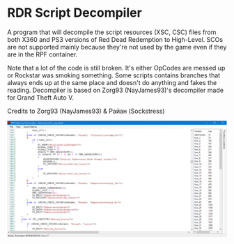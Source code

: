 # RDR Script Decompiler
A program that will decompile the script resources (XSC, CSC) files from both X360 and PS3 versions of Red Dead Redemption to High-Level.
SCOs are not supported mainly because they're not used by the game even if they are in the RPF container.

Note that a lot of the code is still broken. It's either OpCodes are messed up or Rockstar was smoking something.
Some scripts contains branches that always ends up at the same place and doesn't do anything and fakes the reading.
Decompiler is based on Zorg93 (NayJames93)'s decompiler made for Grand Theft Auto V.

Credits to Zorg93 (NayJames93) & Райан (Sockstress)

![Screenshot](screenshot.png)
